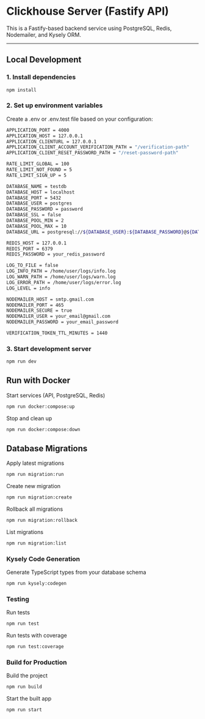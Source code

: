# Clickhouse Server (Fastify API)

This is a Fastify-based backend service using PostgreSQL, Redis, Nodemailer, and Kysely ORM.

---

## Local Development

### 1. Install dependencies

```bash
npm install
```

### 2. Set up environment variables

Create a .env or .env.test file based on your configuration:

```bash
APPLICATION_PORT = 4000
APPLICATION_HOST = 127.0.0.1
APPLICATION_CLIENTURL = 127.0.0.1
APPLICATION_CLIENT_ACCOUNT_VERIFICATION_PATH = "/verification-path"
APPLICATION_CLIENT_RESET_PASSWORD_PATH = "/reset-password-path"

RATE_LIMIT_GLOBAL = 100
RATE_LIMIT_NOT_FOUND = 5
RATE_LIMIT_SIGN_UP = 5

DATABASE_NAME = testdb
DATABASE_HOST = localhost
DATABASE_PORT = 5432
DATABASE_USER = postgres
DATABASE_PASSWORD = password
DATABASE_SSL = false
DATABASE_POOL_MIN = 2
DATABASE_POOL_MAX = 10
DATABASE_URL = postgresql://${DATABASE_USER}:${DATABASE_PASSWORD}@${DATABASE_HOST}:${DATABASE_PORT}/${DATABASE_NAME}

REDIS_HOST = 127.0.0.1
REDIS_PORT = 6379
REDIS_PASSWORD = your_redis_password

LOG_TO_FILE = false
LOG_INFO_PATH = /home/user/logs/info.log
LOG_WARN_PATH = /home/user/logs/warn.log
LOG_ERROR_PATH = /home/user/logs/error.log
LOG_LEVEL = info

NODEMAILER_HOST = smtp.gmail.com
NODEMAILER_PORT = 465
NODEMAILER_SECURE = true
NODEMAILER_USER = your_email@gmail.com
NODEMAILER_PASSWORD = your_email_password

VERIFICATION_TOKEN_TTL_MINUTES = 1440
```

### 3. Start development server

```bash
npm run dev
```

## Run with Docker

Start services (API, PostgreSQL, Redis)

```bash
npm run docker:compose:up
```

Stop and clean up

```bash
npm run docker:compose:down
```

## Database Migrations

Apply latest migrations

```bash
npm run migration:run
```

Create new migration

```bash
npm run migration:create
```

Rollback all migrations

```bash
npm run migration:rollback
```

List migrations

```bash
npm run migration:list
```

### Kysely Code Generation

Generate TypeScript types from your database schema

```bash
npm run kysely:codegen
```

### Testing

Run tests

```bash
npm run test
```

Run tests with coverage

```bash
npm run test:coverage
```

### Build for Production

Build the project

```bash
npm run build
```

Start the built app

```bash
npm run start
```
